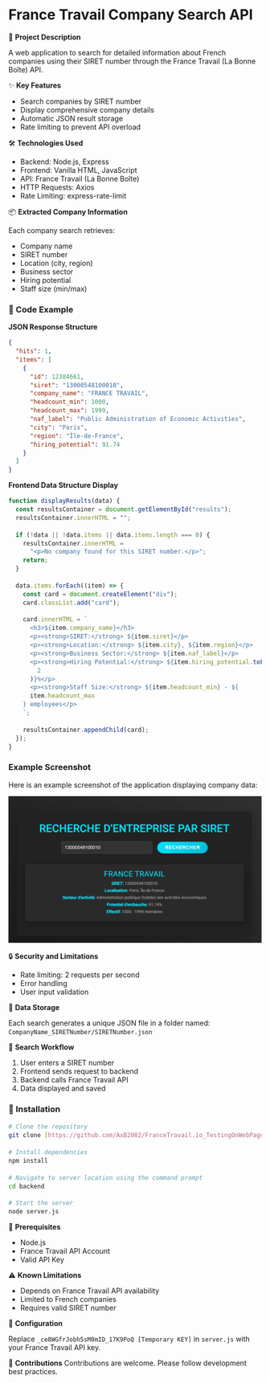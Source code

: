 # France Travail Company Search API

🚀 **Project Description**

A web application to search for detailed information about French companies using their SIRET number through the France Travail (La Bonne Boîte) API.

✨ **Key Features**

- Search companies by SIRET number
- Display comprehensive company details
- Automatic JSON result storage
- Rate limiting to prevent API overload

🛠️ **Technologies Used**

- Backend: Node.js, Express
- Frontend: Vanilla HTML, JavaScript
- API: France Travail (La Bonne Boîte)
- HTTP Requests: Axios
- Rate Limiting: express-rate-limit

📦 **Extracted Company Information**

Each company search retrieves:

- Company name
- SIRET number
- Location (city, region)
- Business sector
- Hiring potential
- Staff size (min/max)

### 📝 Code Example

**JSON Response Structure**

```json
{
  "hits": 1,
  "items": [
    {
      "id": 12384661,
      "siret": "13000548100010",
      "company_name": "FRANCE TRAVAIL",
      "headcount_min": 1000,
      "headcount_max": 1999,
      "naf_label": "Public Administration of Economic Activities",
      "city": "Paris",
      "region": "Île-de-France",
      "hiring_potential": 91.74
    }
  ]
}
```

**Frontend Data Structure Display**

```javascript
function displayResults(data) {
  const resultsContainer = document.getElementById("results");
  resultsContainer.innerHTML = "";

  if (!data || !data.items || data.items.length === 0) {
    resultsContainer.innerHTML =
      "<p>No company found for this SIRET number.</p>";
    return;
  }

  data.items.forEach((item) => {
    const card = document.createElement("div");
    card.classList.add("card");

    card.innerHTML = `
      <h3>${item.company_name}</h3>
      <p><strong>SIRET:</strong> ${item.siret}</p>
      <p><strong>Location:</strong> ${item.city}, ${item.region}</p>
      <p><strong>Business Sector:</strong> ${item.naf_label}</p>
      <p><strong>Hiring Potential:</strong> ${item.hiring_potential.toFixed(
        2
      )}%</p>
      <p><strong>Staff Size:</strong> ${item.headcount_min} - ${
      item.headcount_max
    } employees</p>
    `;

    resultsContainer.appendChild(card);
  });
}
```

### Example Screenshot

Here is an example screenshot of the application displaying company data:

![TestResults](/results/FRANCE%20TRAVAIL_13000548100010/imageFT.png)

🔒 **Security and Limitations**

- Rate limiting: 2 requests per second
- Error handling
- User input validation

💾 **Data Storage**

Each search generates a unique JSON file in a folder named:  
`CompanyName_SIRETNumber/SIRETNumber.json`

🚦 **Search Workflow**

1. User enters a SIRET number
2. Frontend sends request to backend
3. Backend calls France Travail API
4. Data displayed and saved

### 🔧 Installation

```bash
# Clone the repository
git clone [https://github.com/AxB2002/FranceTravail.io_TestingOnWebPage.git]

# Install dependencies
npm install

# Navigate to server location using the command prompt
cd backend

# Start the server
node server.js
```

📝 **Prerequisites**

- Node.js
- France Travail API Account
- Valid API Key

⚠️ **Known Limitations**

- Depends on France Travail API availability
- Limited to French companies
- Requires valid SIRET number

🔑 **Configuration**

Replace `_ce8WGfrJobh5sM0mID_17K9PoQ [Temporary KEY]` in `server.js` with your France Travail API key.

🤝 **Contributions**
Contributions are welcome. Please follow development best practices.
